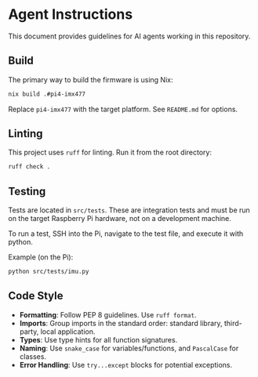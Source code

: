 # Agent Instructions

This document provides guidelines for AI agents working in this repository.

## Build

The primary way to build the firmware is using Nix:
```sh
nix build .#pi4-imx477
```
Replace `pi4-imx477` with the target platform. See `README.md` for options.

## Linting

This project uses `ruff` for linting. Run it from the root directory:
```sh
ruff check .
```

## Testing

Tests are located in `src/tests`. These are integration tests and must be run on the target Raspberry Pi hardware, not on a development machine.

To run a test, SSH into the Pi, navigate to the test file, and execute it with python.

Example (on the Pi):
```sh
python src/tests/imu.py
```

## Code Style

- **Formatting**: Follow PEP 8 guidelines. Use `ruff format`.
- **Imports**: Group imports in the standard order: standard library, third-party, local application.
- **Types**: Use type hints for all function signatures.
- **Naming**: Use `snake_case` for variables/functions, and `PascalCase` for classes.
- **Error Handling**: Use `try...except` blocks for potential exceptions.
